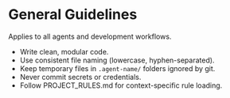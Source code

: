 # General Guidelines

Applies to all agents and development workflows.

- Write clean, modular code.
- Use consistent file naming (lowercase, hyphen-separated).
- Keep temporary files in `.agent-name/` folders ignored by git.
- Never commit secrets or credentials.
- Follow PROJECT_RULES.md for context-specific rule loading.

